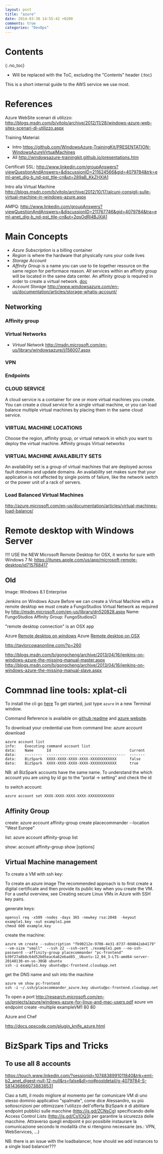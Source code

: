 ```yaml
---
layout: post
title: "azure"
date: 2014-03-30 14:55:42 +0200
comments: true
categories: "DevOps"
---
```


# Contents
{:.no_toc}

* Will be replaced with the ToC, excluding the "Contents" header
{:toc}

This is a short internal guide to the AWS service we use most.


# References

Azure WebSite scenari di utilizzo:
http://blogs.msdn.com/b/vitolo/archive/2012/11/28/windows-azure-web-sites-scenari-di-utilizzo.aspx

Training Material:
* Intro https://github.com/WindowsAzure-TrainingKit/PRESENTATION-WindowsAzureVirtualMachines
* All http://windowsazure-trainingkit.github.io/presentations.htm

Certificati SSL:
http://www.linkedin.com/groupAnswers?viewQuestionAndAnswers=&discussionID=211624566&gid=4079784&trk=eml-anet_dig-b_nd-pst_ttle-cn&ut=289aB_KkZHXlA1

Intro alla Virtual Machine
http://blogs.msdn.com/b/vitolo/archive/2012/10/17/alcuni-consigli-sulle-virtual-machine-in-windows-azure.aspx

AMPQ:
http://www.linkedin.com/groupAnswers?viewQuestionAndAnswers=&discussionID=211767746&gid=4079784&tra=eml-anet_dig-b_nd-pst_ttle-cn&ut=2qsOdRl4BJXlA1


# Main Concepts

* _Azure Subscription_ is a billing container
* _Region_ is where the hardware that physically runs your code lives
* _Storage Account_
* _Affinity Group_  is a name you can use to tie together resource on the same region for performace reason. All services within an affinity group will be located in the same data center. An affinity group is required in order to create a virtual network. [doc](http://msdn.microsoft.com/en-us/library/windowsazure/jj156209.aspx)
* _Account Storage_  http://www.windowsazure.com/en-us/documentation/articles/storage-whatis-account/

## Networking

### Affinity group

### Virtual Networks

* _Virtual Network_ http://msdn.microsoft.com/en-us/library/windowsazure/jj156007.aspx

### VPN

### Endpoints

### CLOUD SERVICE
A cloud service is a container for one or more virtual machines you create. You can create a cloud service for a single virtual machine, or you can load balance multiple virtual machines by placing them in the same cloud service.


### VIRTUAL MACHINE LOCATIONS
Choose the region, affinity group, or virtual network in which you want to deploy the virtual machine.
Affinity groups
Virtual networks


### VIRTUAL MACHINE AVAILABILITY SETS
An availability set is a group of virtual machines that are deployed across fault domains and update domains. An availability set makes sure that your application is not affected by single points of failure, like the network switch or the power unit of a rack of servers.



### Load Balanced Virtual Machines

http://azure.microsoft.com/en-us/documentation/articles/virtual-machines-load-balance/


# Remote desktop with Windows Server

!!!! USE the NEW Microsoft Remote Desktop for OSX, it works for sure with Windows 7 N:
https://itunes.apple.com/us/app/microsoft-remote-desktop/id715768417


## Old

Image: Windows 8.1 Enterprise 

Jenkins on Windows Azure
Before we can create a Virtual Machine with a remote desktop we must create a FungoStudios Virtual Network as required by
http://msdn.microsoft.com/en-us/library/dn520828.aspx
Name: FungoStudios
Affinity Group: FungoStudiosCI


"remote desktop connection" is an OSX app

Azure [Remote desktop on windows](http://msdn.microsoft.com/en-us/library/windowsazure/dn535788.aspx)
Azure [Remote desktop on OSX](http://stackoverflow.com/questions/13248955/cant-rdp-to-azure-on-mac-os-x)

http://taylorcowanonline.com/?p=260

http://blogs.msdn.com/b/gongcheng/archive/2013/04/16/jenkins-on-windows-azure-the-missing-manual-master.aspx
http://blogs.msdn.com/b/gongcheng/archive/2013/04/16/jenkins-on-windows-azure-the-missing-manual-slave.aspx



# Commnad line tools: xplat-cli

To install the cli go [here](http://www.windowsazure.com/en-us/documentation/articles/xplat-cli/)
To get started, just type `azure` in a new Terminal window.

Command Reference is available on [github readme](https://github.com/WindowsAzure/azure-sdk-tools-xplat) and [azure website](
http://www.windowsazure.com/en-us/documentation/articles/command-line-tools/=).

To download your credential use from command line:
azure account download

~~~
azure account list
info:    Executing command account list
data:    Name      Id                                    Current
data:    --------  ------------------------------------  -------
data:    BizSpark  XXXX-XXXX-XXXX-XXXX-XXXXXXXXXXXX      false
data:    BizSpark  XXXX-XXXX-XXXX-XXXX-XXXXXXXXXXXX      true
~~~


NB: all BizSpark accounts have the same name. To understand the which account you are using by id go to the "portal -> setting" and check the id

to switch account:

~~~
azure account set XXXX-XXXX-XXXX-XXXX-XXXXXXXXXXXX
~~~


## Affinity Group

create:
azure account affinity-group create placecommander --location "West Europe"

list:
azure account affinity-group list

show:
account affinity-group show [options] <name>


## Virtual Machine management

To create a VM with ssh key:

To create an azure image The recommended approach is to first create a digital certificate and then provide its public key when you create the VM.
For a useful overview, see Creating secure Linux VMs in Azure with SSH key pairs.


generate keys:
~~~
openssl req -x509 -nodes -days 365 -newkey rsa:2048  -keyout example1.key -out example1.pem
chmod 600 example.key
~~~

create the machine:

~~~
azure vm create --subscription "fb90212e-9706-4e31-8737-0d4842ab4179" --vm-size "small"  --ssh 22 --ssh-cert ./example1.pem --no-ssh-password --affinity-group placecommander "pc-frontend" b39f27a8b8c64d52b05eac6a62ebad85__Ubuntu-12_04_3-LTS-amd64-server-20140130-en-us-30GB ubuntu
ssh -i example1.key ubuntu@pc-frontend.cloudapp.net
~~~

get the DNS name and ssh into the machine

~~~
azure vm show pc-frontend
ssh -i ~/.ssh/placecommander_azure.key ubuntu@pc-frontend.cloudapp.net
~~~


To open a port
http://research.microsoft.com/en-us/projects/azure/windows-azure-for-linux-and-mac-users.pdf
azure vm endpoint create -multiple exampleVM1 80 80

Azure and Chef

http://docs.opscode.com/plugin_knife_azure.html

# BizSpark Tips and Tricks

## To use all 8 accounts
https://touch.www.linkedin.com/?sessionid=1074838991011840&trk=eml-b2_anet_digest-null-12-null&rs=false&dl=no#postdetail/g-4079784-S-5814368660738838531

Ciao a tutti, il modo migliore al momento per far comunicare VM di uno stesso dominio applicativo "spalmate", come dice Alessandro, su più sottoscrizioni per ottimizzare l'utilizzo dell'offerta BizSpark è di abilitare endpoint pubblici sulle macchine (http://is.gd/ZCNsCg) specificando delle Access Control Lists (http://is.gd/Cs1OQ3) per garantire la sicurezza delle macchine. Attraverso quegli endpoint è poi possibile instaurare la comunicazione secondo le modalità che si ritengono necessarie (es.: VPN, WebServices, ...)


NB: there is an issue with the loadbalancer, how should we add instances to a single load balancer???


